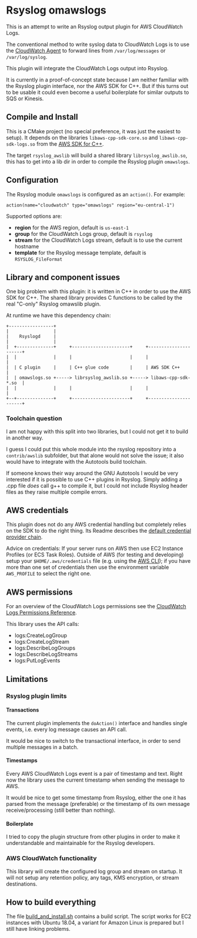 # Rsyslog omawslogs

This is an attempt to write an Rsyslog output plugin for AWS CloudWatch Logs.

The conventional method to write syslog data to CloudWatch Logs is to use the
[CloudWatch Agent](https://docs.aws.amazon.com/AmazonCloudWatch/latest/monitoring/Install-CloudWatch-Agent.html)
to forward lines from `/var/log/messages` or `/var/log/syslog`.

This plugin will integrate the CloudWatch Logs output into Rsyslog.

It is currently in a proof-of-concept state because I am neither familiar with
the Rsyslog plugin interface, nor the AWS SDK for C++.
But if this turns out to be usable it could even become a useful boilerplate
for similar outputs to SQS or Kinesis.

## Compile and Install

This is a CMake project (no special preference, it was just the easiest to setup).
It depends on the libraries `libaws-cpp-sdk-core.so` and `libaws-cpp-sdk-logs.so`
from the [AWS SDK for C++](https://github.com/aws/aws-sdk-cpp).

The target `rsyslog_awslib` will build a shared library `librsyslog_awslib.so`,
this has to get into a lib dir in order to compile the Rsyslog plugin `omawslogs`.

## Configuration

The Rsyslog module `omawslogs` is configured as an `action()`. For example:
```
action(name="cloudwatch" type="omawslogs" region="eu-central-1")
```

Supported options are:
* **region** for the AWS region, default is `us-east-1`
* **group** for the CloudWatch Logs group, default is `rsyslog`
* **stream** for the CloudWatch Logs stream, default is to use the current hostname
* **template** for the Rsyslog message template, default is `RSYSLOG_FileFormat`


## Library and component issues

One big problem with this plugin: it is written in C++ in order to use the
AWS SDK for C++. The shared library provides C functions to be called by
the real "C-only" Rsyslog omawslib plugin.

At runtime we have this dependency chain:

```
+-----------------+                                                          
|                 |                                                          
|    Rsyslogd     |                                                          
|                 |                                                          
|  +--------------+     +----------------------+     +----------------------+
|  |              |     |                      |     |                      |
|  | C plugin     |     | C++ glue code        |     | AWS SDK C++          |
|  | omawslogs.so +-----> librsyslog_awslib.so +-----> libaws-cpp-sdk-*.so  |
|  |              |     |                      |     |                      |
+--+--------------+     +----------------------+     +----------------------+
```

### Toolchain question

I am not happy with this split into two libraries, but I could not get it
to build in another way.

I guess I could put this whole module into the rsyslog repository into a
`contrib/awslib` subfolder, but that alone would not solve the issue;
it also would have to integrate with the Autotools build toolchain.

If someone knows their way around the GNU Autotools I would be very
interested if it is possible to use C++ plugins in Rsyslog.
Simply adding a .cpp file *does* call g++ to compile it, but I could not
include Rsyslog header files as they raise multiple compile errors.

## AWS credentials

This plugin does not do any AWS credential handling but completely relies
on the SDK to do the right thing. Its Readme describes the
[default credential provider chain](https://github.com/aws/aws-sdk-cpp#default-credential-provider-chain).

Advice on credentials:
If your server runs on AWS then use EC2 Instance Profiles
(or ECS Task Roles).
Outside of AWS (for testing and developing) setup your
`$HOME/.aws/credentials` file (e.g. using the [AWS CLI](https://aws.amazon.com/cli/));
if you have more than one set of credentials then use the environment variable
`AWS_PROFILE` to select the right one.

## AWS permissions

For an overview of the CloudWatch Logs permissions see the
[CloudWatch Logs Permissions Reference](https://docs.aws.amazon.com/AmazonCloudWatch/latest/logs/permissions-reference-cwl.html).

This library uses the API calls:
* logs:CreateLogGroup
* logs:CreateLogStream
* logs:DescribeLogGroups
* logs:DescribeLogStreams
* logs:PutLogEvents

## Limitations

### Rsyslog plugin limits

#### Transactions

The current plugin implements the `doAction()` interface and handles single
events, i.e. every log message causes an API call.

It would be nice to switch to the transactional interface,
in order to send multiple messages in a batch.

#### Timestamps

Every AWS CloudWatch Logs event is a pair of timestamp and text.
Right now the library uses the current timestamp when sending the message to AWS.

It would be nice to get some timestamp from Rsyslog, either the one it has
parsed from the message (preferable) or the timestamp of its own message
receive/processing (still better than nothing).

#### Boilerplate

I tried to copy the plugin structure from other plugins in order to make it
understandable and maintainable for the Rsyslog developers.

### AWS CloudWatch functionality

This library will create the configured log group and stream on startup.
It will not setup any retention policy, any tags, KMS encryption, or stream destinations.

## How to build everything

The file [build_and_install.sh](build_and_install.sh) contains a build script.
The script works for EC2 instances with Ubuntu 18.04,
a variant for Amazon Linux is prepared but I still have linking problems. 
